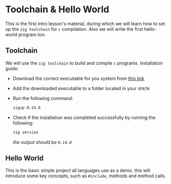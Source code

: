 # Toolchain & Hello World

This is the first intro lesson's material, during which we will learn how to set up the `zig toolchain` for `c` compilation. Also we will write the first hello-world program too.

## Toolchain

We will use the `zig toolchain` to build and compile `c` programs.
Installation guide:

- Download the correct executable for you system from [this link](https://github.com/marler8997/zigup/releases/tag/v2025_01_02)
- Add the downloaded executable to a folder located in your `$PATH`
- Run the following command:

  ```bash
  zigup 0.14.0
  ```

- Check if the installation was completed successfully by running the following:
  ```bash
  zig version
  ```
  _the output should be `0.14.0`_

## Hello World

This is the basic simple project all languages use as a demo, this will introduce some key concepts, such as `#include`, methods and method calls.

